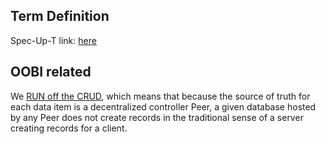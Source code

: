 ## Term Definition

Spec-Up-T link: <a href='https://weboftrust.github.io/WOT-terms/docs/glossary/CRUD'>here</a>

## OOBI related
We [RUN off the CRUD](run-off-the-crud), which means that because the source of truth for each data item is a decentralized controller Peer, a given database hosted by any Peer does not create records in the traditional sense of a server creating records for a client.
 